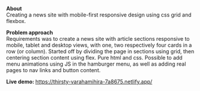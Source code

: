 <b>About</b> <br/>
Creating a news site with mobile-first responsive design using css grid and flexbox.

<b>Problem approach</b> <br/>
Requirements was to create a news site with article sections responsive to mobile, tablet and desktop views, with one, two respectively four cards in a row (or column). Started off by dividing the page in sections using grid, then centering section content using flex. Pure html and css. Possible to add menu animations using JS in the hamburger menu, as well as adding real pages to nav links and button content.

<b>Live demo: </b>
https://thirsty-varahamihira-7a8675.netlify.app/
